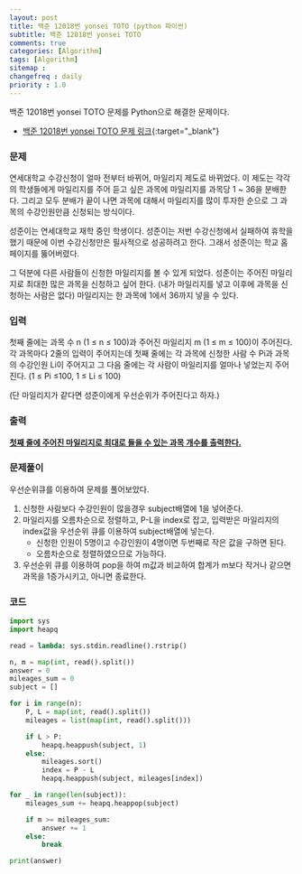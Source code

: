 ```yaml
---
layout: post
title: 백준 12018번 yonsei TOTO (python 파이썬)
subtitle: 백준 12018번 yonsei TOTO
comments: true
categories: [Algorithm]
tags: [Algorithm]
sitemap :
changefreq : daily
priority : 1.0
---
```

백준 12018번 yonsei TOTO 문제를 Python으로 해결한 문제이다.  

* [백준 12018번 yonsei TOTO 문제 링크](https://www.acmicpc.net/problem/12018){:target="_blank"}


### 문제 
연세대학교 수강신청이 얼마 전부터 바뀌어, 마일리지 제도로 바뀌었다. 이 제도는 각각의 학생들에게 마일리지를 주어 듣고 싶은 과목에 마일리지를 과목당 1 ~ 36을 분배한다. 그리고 모두 분배가 끝이 나면 과목에 대해서 마일리지를 많이 투자한 순으로 그 과목의 수강인원만큼 신청되는 방식이다.

성준이는 연세대학교 재학 중인 학생이다. 성준이는 저번 수강신청에서 실패하여 휴학을 했기 때문에 이번 수강신청만은 필사적으로 성공하려고 한다. 그래서 성준이는 학교 홈페이지를 뚫어버렸다.

그 덕분에 다른 사람들이 신청한 마일리지를 볼 수 있게 되었다. 성준이는 주어진 마일리지로 최대한 많은 과목을 신청하고 싶어 한다. (내가 마일리지를 넣고 이후에 과목을 신청하는 사람은 없다) 마일리지는 한 과목에 1에서 36까지 넣을 수 있다.


### 입력
첫째 줄에는 과목 수 n (1 ≤ n ≤ 100)과 주어진 마일리지 m (1 ≤ m ≤ 100)이 주어진다. 각 과목마다 2줄의 입력이 주어지는데 첫째 줄에는 각 과목에 신청한 사람 수 Pi과 과목의 수강인원 Li이 주어지고 그 다음 줄에는 각 사람이 마일리지를 얼마나 넣었는지 주어진다. (1 ≤ Pi ≤100, 1 ≤ Li ≤ 100)

(단 마일리지가 같다면 성준이에게 우선순위가 주어진다고 하자.)


### 출력
**<u>첫째 줄에 주어진 마일리지로 최대로 들을 수 있는 과목 개수를 출력한다.</u>**


### 문제풀이
우선순위큐를 이용하여 문제를 풀어보았다.

1. 신청한 사람보다 수강인원이 많을경우 subject배열에 1을 넣어준다.
2. 마일리지를 오름차순으로 정렬하고, P-L을 index로 잡고, 입력받은 마일리지의 index값을 우선순위 큐를 이용하여 subject배열에 넣는다. 
    * 신청한 인원이 5명이고 수강인원이 4명이면 두번째로 작은 값을 구하면 된다.
    * 오름차순으로 정렬하였으므로 가능하다.
3. 우선순위 큐를 이용하여 pop을 하여 m값과 비교하여 합계가 m보다 작거나 같으면 과목을 1증가시키고, 아니면 종료한다.



### 코드
```python
import sys
import heapq

read = lambda: sys.stdin.readline().rstrip()

n, m = map(int, read().split())
answer = 0
mileages_sum = 0
subject = []

for i in range(n):
    P, L = map(int, read().split())
    mileages = list(map(int, read().split()))

    if L > P:
        heapq.heappush(subject, 1)
    else:
        mileages.sort()
        index = P - L
        heapq.heappush(subject, mileages[index])

for _ in range(len(subject)):
    mileages_sum += heapq.heappop(subject)

    if m >= mileages_sum:
        answer += 1
    else:
        break

print(answer)
```